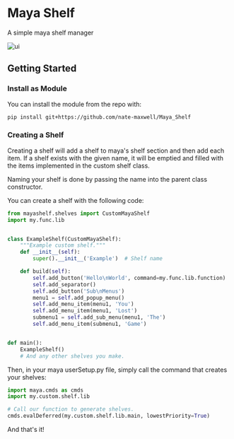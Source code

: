 # Maya Shelf
A simple maya shelf manager

<img src="https://i.imgur.com/AfQDLau.png" alt="ui"/>

## Getting Started

### Install as Module
You can install the module from the repo with:
```bash
pip install git+https://github.com/nate-maxwell/Maya_Shelf
```

### Creating a Shelf
Creating a shelf will add a shelf to maya's shelf section and then add each item.
If a shelf exists with the given name, it will be emptied and filled with the items
implemented in the custom shelf class.

Naming your shelf is done by passing the name into the parent class constructor.

You can create a shelf with the following code:
```python
from mayashelf.shelves import CustomMayaShelf
import my.func.lib


class ExampleShelf(CustomMayaShelf):
    """Example custom shelf."""
    def __init__(self):
        super().__init__('Example')  # Shelf name

    def build(self):
        self.add_button('Hello\nWorld', command=my.func.lib.function)
        self.add_separator()
        self.add_button('Sub\nMenus')
        menu1 = self.add_popup_menu()
        self.add_menu_item(menu1, 'You')
        self.add_menu_item(menu1, 'Lost')
        submenu1 = self.add_sub_menu(menu1, 'The')
        self.add_menu_item(submenu1, 'Game')


def main():
    ExampleShelf()
    # And any other shelves you make.
```

Then, in your maya userSetup.py file, simply call the command that creates your shelves:
```python
import maya.cmds as cmds
import my.custom.shelf.lib

# Call our function to generate shelves.
cmds.evalDeferred(my.custom.shelf.lib.main, lowestPriority=True)
```

And that's it!
